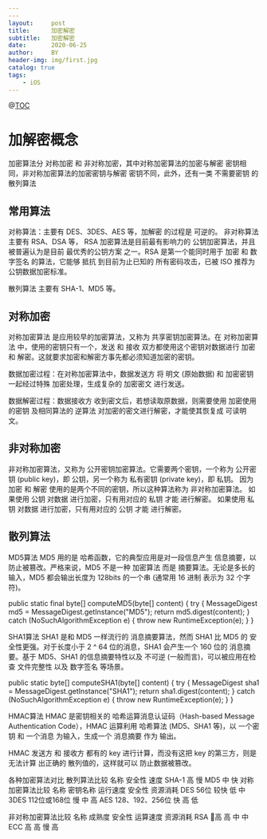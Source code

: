 ```yaml
---
---
layout:     post
title:      加密解密
subtitle:   加密解密
date:       2020-06-25
author:     BY
header-img: img/first.jpg
catalog: true
tags:
    - iOS
---
```



@[TOC](加密解密)

# 加解密概念

加密算法分 对称加密 和 非对称加密，其中对称加密算法的加密与解密 密钥相同，非对称加密算法的加密密钥与解密 密钥不同，此外，还有一类 不需要密钥 的 散列算法

## 常用算法
对称算法：主要有 DES、3DES、AES 等，加解密 的过程是 可逆的。
非对称算法 主要有 RSA、DSA 等，
    RSA 加密算法是目前最有影响力的 公钥加密算法，并且被普遍认为是目前 最优秀的公钥方案 之一。RSA 是第一个能同时用于 加密 和 数字签名 的算法，它能够 抵抗 到目前为止已知的 所有密码攻击，已被 ISO 推荐为公钥数据加密标准。

散列算法 主要有 SHA-1、MD5 等。

## 对称加密
对称加密算法 是应用较早的加密算法，又称为 共享密钥加密算法。在 对称加密算法 中，使用的密钥只有一个，发送 和 接收 双方都使用这个密钥对数据进行 加密 和 解密。这就要求加密和解密方事先都必须知道加密的密钥。

数据加密过程：在对称加密算法中，数据发送方 将 明文 (原始数据) 和 加密密钥 一起经过特殊 加密处理，生成复杂的 加密密文 进行发送。

数据解密过程：数据接收方 收到密文后，若想读取原数据，则需要使用 加密使用的密钥 及相同算法的 逆算法 对加密的密文进行解密，才能使其恢复成 可读明文。

## 非对称加密
非对称加密算法，又称为 公开密钥加密算法。它需要两个密钥，一个称为 公开密钥 (public key)，即 公钥，另一个称为 私有密钥 (private key)，即 私钥。
因为 加密 和 解密 使用的是两个不同的密钥，所以这种算法称为 非对称加密算法。
如果使用 公钥 对数据 进行加密，只有用对应的 私钥 才能 进行解密。
如果使用 私钥 对数据 进行加密，只有用对应的 公钥 才能 进行解密。

## 散列算法

MD5算法
MD5 用的是 哈希函数，它的典型应用是对一段信息产生 信息摘要，以 防止被篡改。严格来说，MD5 不是一种 加密算法 而是 摘要算法。无论是多长的输入，MD5 都会输出长度为 128bits 的一个串 (通常用 16 进制 表示为 32 个字符)。

public static final byte[] computeMD5(byte[] content) {
    try {
        MessageDigest md5 = MessageDigest.getInstance("MD5");
        return md5.digest(content);
    } catch (NoSuchAlgorithmException e) {
        throw new RuntimeException(e);
    }
}


SHA1算法
SHA1 是和 MD5 一样流行的 消息摘要算法，然而 SHA1 比 MD5 的 安全性更强。对于长度小于 2 ^ 64 位的消息，SHA1 会产生一个 160 位的 消息摘要。基于 MD5、SHA1 的信息摘要特性以及 不可逆 (一般而言)，可以被应用在检查 文件完整性 以及 数字签名 等场景。

public static byte[] computeSHA1(byte[] content) {
    try {
        MessageDigest sha1 = MessageDigest.getInstance("SHA1");
        return sha1.digest(content);
    } catch (NoSuchAlgorithmException e) {
        throw new RuntimeException(e);
    }
}


HMAC算法
HMAC 是密钥相关的 哈希运算消息认证码（Hash-based Message Authentication Code），HMAC 运算利用 哈希算法 (MD5、SHA1 等)，以 一个密钥 和 一个消息 为输入，生成一个 消息摘要 作为 输出。

HMAC 发送方 和 接收方 都有的 key 进行计算，而没有这把 key 的第三方，则是 无法计算 出正确的 散列值的，这样就可以 防止数据被篡改。


各种加密算法对比
散列算法比较
名称	安全性	速度
SHA-1	高	慢
MD5	中	快
对称加密算法比较
名称	密钥名称	运行速度	安全性	资源消耗
DES	56位	较快	低	中
3DES	112位或168位	慢	中	高
AES	128、192、256位	快	高	低

非对称加密算法比较
名称	成熟度	安全性	运算速度	资源消耗
RSA	高	高	中	中
ECC	高	高	慢	高

